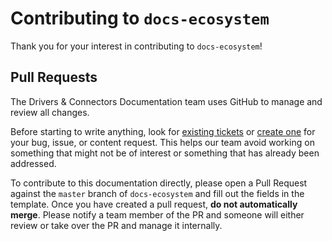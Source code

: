 # Contributing to `docs-ecosystem`

Thank you for your interest in contributing to `docs-ecosystem`!

## Pull Requests

The Drivers & Connectors Documentation team uses GitHub to manage and review all changes.

Before starting to write anything, look for [existing tickets](https://jira.mongodb.org/projects/DOCS/issues/) or [create one](https://jira.mongodb.org/secure/CreateIssue!default.jspa) for your bug, issue, or content request.
This helps our team avoid working on something that might not be of interest or something that has already been addressed.

To contribute to this documentation directly, please open a Pull Request against the `master` branch of `docs-ecosystem` and fill out the fields in the template.
Once you have created a pull request, **do not automatically merge**. Please notify a team member of the PR and someone will either review or take over the PR and manage it internally.
